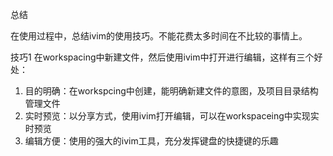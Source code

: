 总结

在使用过程中，总结ivim的使用技巧。不能花费太多时间在不比较的事情上。

技巧1
在workspacing中新建文件，然后使用ivim中打开进行编辑，这样有三个好处：  

1. 目的明确：在workspcing中创建，能明确新建文件的意图，及项目目录结构管理文件  
2. 实时预览：以分享方式，使用ivim打开编辑，可以在workspaceing中实现实时预览   
3. 编辑方便：使用的强大的ivim工具，充分发挥键盘的快捷键的乐趣   
